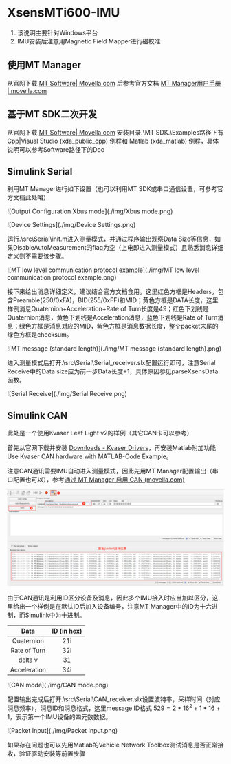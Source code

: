 # XsensMTi600-IMU

1. 该说明主要针对Windows平台
2. IMU安装后注意用Magnetic Field Mapper进行磁校准

## 使用MT Manager

从官网下载 [MT Software| Movella.com](https://www.movella.com/support/software-documentation) 后参考官方文档 [MT Manager用户手册 | movella.com](https://mtidocs.movella.com/zh-cn/mt-manager)

## 基于MT SDK二次开发

从官网下载 [MT Software| Movella.com](https://www.movella.com/support/software-documentation) 安装目录.\MT SDK.\Examples路径下有 Cpp|Visual Studio (xda_public_cpp) 例程和 Matlab (xda_matlab) 例程，具体说明可以参考Software路径下的Doc

## Simulink Serial

利用MT Manager进行如下设置（也可以利用MT SDK或串口通信设置，可参考官方文档此处略）

![Output Configuration Xbus mode](./img/Xbus mode.png)

![Device Settings](./img/Device Settings.png)

运行.\src\Serial\init.m进入测量模式，并通过程序输出观察Data Size等信息，如果DisableAutoMeasurement的flag为空（上电即进入测量模式）且熟悉消息详细定义则不需要该步骤。

![MT low level communication protocol example](./img/MT low level communication protocol example.png)

接下来给出消息详细定义，建议结合官方文档食用。这里红色方框是Headers，包含Preamble(250/0xFA)，BID(255/0xFF)和MID；黄色方框是DATA长度，这里样例消息Quaternion+Acceleration+Rate of Turn长度是49；红色下划线是Quaternion消息，黄色下划线是Acceleration消息，蓝色下划线是Rate of Turn消息；绿色方框是消息对应的MID，紫色方框是消息数据长度，整个packet末尾的绿色方框是checksum。

![MT message (standard length)](./img/MT message (standard length).png)

进入测量模式后打开.\src\Serial\Serial_receiver.slx配置运行即可，注意Serial Receive中的Data size应为前一步Data长度+1，具体原因参见parseXsensData函数。

![Serial Receive](./img/Serial Receive.png)

## Simulink CAN

此处是一个使用Kvaser Leaf Light v2的样例（其它CAN卡可以参考）

首先从官网下载并安装 [Downloads - Kvaser Drivers](https://kvaser.com/download/)，再安装Matlab附加功能 Use Kvaser CAN hardware with MATLAB-Code Example。

注意CAN通讯需要IMU自动进入测量模式，因此先用MT Manager配置输出（串口配置也可以），参考[通过 MT Manager 启用 CAN (movella.com)](https://mtidocs.movella.com/zh-cn/enabling-can-through-mt-manager)

![DisableAutoMeasurement](./img/DisableAutoMeasurement.png)

由于CAN通讯是利用ID区分设备及消息，因此多个IMU接入时应当加以区分，这里给出一个样例是在默认ID后加入设备编号，注意MT Manager中的ID为十六进制，而Simulink中为十进制。

|     Data     | ID (in hex) |
| :----------: | :---------: |
|  Quaternion  |     21i     |
| Rate of Turn |     32i     |
|   delta v    |     31      |
| Acceleration |     34i     |

![CAN mode](./img/CAN mode.png)

配置输出完成后打开.\src\Serial\CAN_receiver.slx设置波特率，采样时间（对应消息频率），消息ID和消息格式，这里message ID格式 $529=2*16^2+1*16+1$，表示第一个IMU设备的四元数数据。

![Packet Input](./img/Packet Input.png)

如果存在问题也可以先用Matlab的Vehicle Network Toolbox测试消息是否正常接收，验证驱动安装等前置步骤
